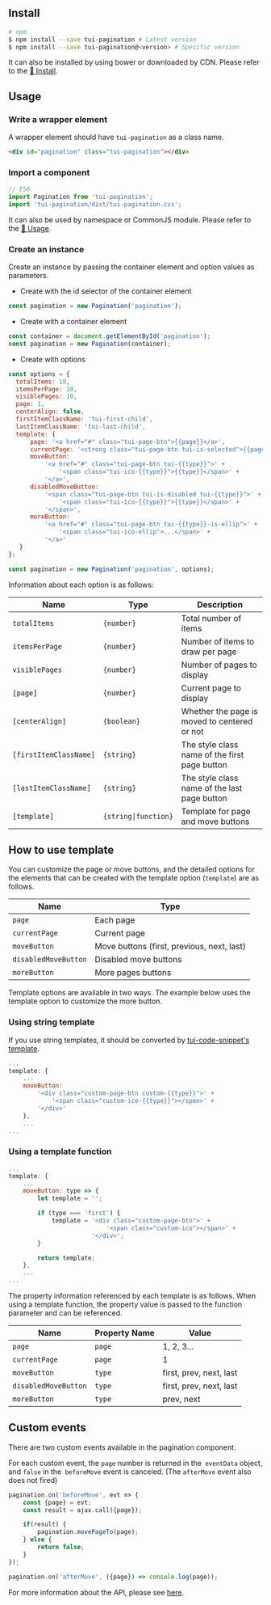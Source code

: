 ## Install

``` sh
# npm
$ npm install --save tui-pagination # Latest version
$ npm install --save tui-pagination@<version> # Specific version
```

It can also be installed by using bower or downloaded by CDN. Please refer to the [💾 Install](https://github.com/nhn/tui.pagination#-install).

## Usage

### Write a wrapper element

A wrapper element should have `tui-pagination` as a class name.

```html
<div id="pagination" class="tui-pagination"></div>
```

### Import a component

```javascript
// ES6
import Pagination from 'tui-pagination';
import 'tui-pagination/dist/tui-pagination.css';
```

It can also be used by namespace or CommonJS module. Please refer to the [🔨 Usage](https://github.com/nhn/tui.pagination#-usage).

### Create an instance

Create an instance by passing the container element and option values as parameters.

* Create with the id selector of the container element
```js
const pagination = new Pagination('pagination');
```

* Create with a container element

```js
const container = document.getElementById('pagination');
const pagination = new Pagination(container);
```

* Create with options

```js
const options = {
  totalItems: 10,
  itemsPerPage: 10,
  visiblePages: 10,
  page: 1,
  centerAlign: false,
  firstItemClassName: 'tui-first-child',
  lastItemClassName: 'tui-last-child',
  template: {
      page: '<a href="#" class="tui-page-btn">{{page}}</a>',
      currentPage: '<strong class="tui-page-btn tui-is-selected">{{page}}</strong>',
      moveButton:
          '<a href="#" class="tui-page-btn tui-{{type}}">' +
              '<span class="tui-ico-{{type}}">{{type}}</span>' +
          '</a>',
      disabledMoveButton:
          '<span class="tui-page-btn tui-is-disabled tui-{{type}}">' +
              '<span class="tui-ico-{{type}}">{{type}}</span>' +
          '</span>',
      moreButton:
          '<a href="#" class="tui-page-btn tui-{{type}}-is-ellip">' +
              '<span class="tui-ico-ellip">...</span>' +
          '</a>'
   }
};

const pagination = new Pagination('pagination', options);
```

Information about each option is as follows:

|Name|Type|Description|
|---|---|---|
|`totalItems`|`{number}`|Total number of items|
|`itemsPerPage`|`{number}`|Number of items to draw per page|
|`visiblePages`|`{number}`|Number of pages to display|
|`[page]`|`{number}`|Current page to display|
|`[centerAlign]`|`{boolean}`|Whether the page is moved to centered or not|
|`[firstItemClassName]`|`{string}`|The style class name of the first page button|
|`[lastItemClassName]`|`{string}`|The style class name of the last page button|
|`[template]`|`{string\|function}`|Template for page and move buttons|

## How to use template

You can customize the page or move buttons, and the detailed options for the elements that can be created with the template option (`template`) are as follows.

|Name|Type|
|---|---|
|`page`|Each page|
|`currentPage`|Current page|
|`moveButton`|Move buttons (first, previous, next, last)|
|`disabledMoveButton`|Disabled move buttons|
|`moreButton`|More pages buttons|

Template options are available in two ways.
The example below uses the template option to customize the more button.

### Using string template

If you use string templates, it should be converted by [tui-code-snippet's template](https://nhn.github.io/tui.code-snippet/2.2.0/domUtil#template).

```js
...
template: {
    ...
    moveButton:
        '<div class="custom-page-btn custom-{{type}}">' +
            '<span class="custom-ico-{{type}}"></span>' +
        '</div>'
    },
    ...
...
```

### Using a template function

```js
...
template: {
    ...
    moveButton: type => {
        let template = '';

        if (type === 'first') {
            template = '<div class="custom-page-btn">' +
                           '<span class="custom-ico"></span>' +
                       '</div>';
        }

        return template;
    },
    ...
...
```

The property information referenced by each template is as follows.
When using a template function, the property value is passed to the function parameter and can be referenced.

|Name|Property Name|Value|
|---|---|---|
|`page`|`page`|1, 2, 3...|
|`currentPage`|`page`|1|
|`moveButton`|`type`|first, prev, next, last|
|`disabledMoveButton`|`type`|first, prev, next, last|
|`moreButton`|`type`|prev, next|

## Custom events

There are two custom events available in the pagination component.

For each custom event, the `page` number is returned in the` eventData` object, and `false` in the` beforeMove` event is canceled. (The `afterMove` event also does not fired)


```js
pagination.on('beforeMove', evt => {
    const {page} = evt;
    const result = ajax.call({page});

    if(result) {
        pagination.movePageTo(page);
    } else {
        return false;
    }
});

pagination.on('afterMove', ({page}) => console.log(page));
```

For more information about the API, please see [here](https://nhn.github.io/tui.pagination/latest/Pagination).
